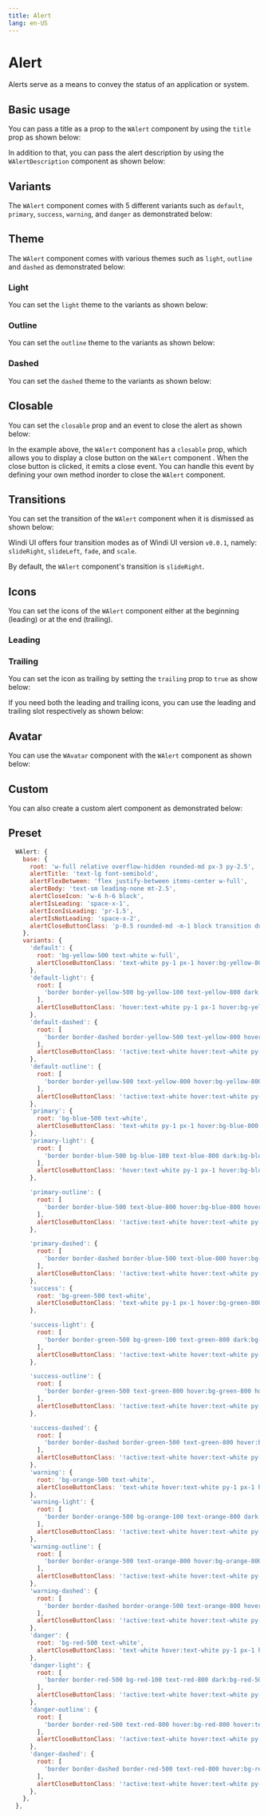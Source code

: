 ```yaml
---
title: Alert
lang: en-US
---
```


# Alert

Alerts serve as a means to convey the status of an application or system.

## Basic usage

You can pass a title as a prop to the `WAlert` component by using the `title` prop as shown below:

<demo src="../../components/Alert/alertBasic.vue" />

In addition to that, you can pass the alert description by using the `WAlertDescription` component as shown below:

<demo src="../../components/Alert/alertDescription.vue" />

## Variants

The `WAlert` component comes with 5 different variants such as `default`, `primary`, `success`, `warning`, and `danger` as demonstrated below:

<demo src="../../components/Alert/alertVariants.vue" />


## Theme

The `WAlert` component comes with various themes such as `light`, `outline` and `dashed` as demonstrated below:

### Light

You can set the `light` theme to the variants as shown below:

<demo src="../../components/Alert/alertThemesLight.vue" />


### Outline

You can set the `outline` theme to the variants as shown below:

<demo src="../../components/Alert/alertThemeOutline.vue" />

### Dashed

You can set the `dashed` theme to the variants as shown below:

<demo src="../../components/Alert/alertThemeDashed.vue" />


## Closable

You can set the `closable` prop and an event to close the alert as shown below:

<demo src="../../components/Alert/alertClosable.vue" />

In the example above, the `WAlert` component has a `closable` prop, which allows you to display a close button on the `WAlert` component . When the close button is clicked, it emits a close event. You can handle this event by defining your own method inorder to close the `WAlert` component.


## Transitions

You can set the transition of the `WAlert` component when it is dismissed as shown below:

<demo src="../../components/Alert/alertTransition.vue" />

Windi UI offers four transition modes as of Windi UI version `v0.0.1`, namely: `slideRight`, `slideLeft`, `fade`, and `scale`.

By default, the `WAlert` component's transition is `slideRight`.


## Icons

You can set the icons of the `WAlert` component either at the beginning (leading) or at the end (trailing).

### Leading

<demo src="../../components/Alert/alertLeadingIcon.vue" />

### Trailing

You can set the icon as trailing by setting the `trailing` prop to `true` as show below:

<demo src="../../components/Alert/alertTrailingIcon.vue" />

If you need both the leading and trailing icons, you can use the leading and trailing slot respectively as shown below:

<demo src="../../components/Alert/alertIconSlot.vue" />


## Avatar 

You can use the `WAvatar` component with the `WAlert` component as shown below:

<demo src="../../components/Alert/alertAvatar.vue" />

## Custom

You can also create a custom alert component as demonstrated below:

<demo src="../../components/Alert/alertCustom.vue" />

## Preset

```js
  WAlert: {
    base: {
      root: 'w-full relative overflow-hidden rounded-md px-3 py-2.5',
      alertTitle: 'text-lg font-semibold',
      alertFlexBetween: 'flex justify-between items-center w-full',
      alertBody: 'text-sm leading-none mt-2.5',
      alertCloseIcon: 'w-6 h-6 block',
      alertIsLeading: 'space-x-1',
      alertIconIsLeading: 'pr-1.5',
      alertIsNotLeading: 'space-x-2',
      alertCloseButtonClass: 'p-0.5 rounded-md -m-1 block transition duration-200 ease-in',
    },
    variants: {
      'default': {
        root: 'bg-yellow-500 text-white w-full',
        alertCloseButtonClass: 'text-white py-1 px-1 hover:bg-yellow-800',
      },
      'default-light': {
        root: [
          'border border-yellow-500 bg-yellow-100 text-yellow-800 dark:bg-yellow-500/20 dark:text-yellow-500 hover:bg-yellow-800 hover:text-white duration-200 ease-in dark:hover:bg-yellow-800 dark:hover:text-white',
        ],
        alertCloseButtonClass: 'hover:text-white py-1 px-1 hover:bg-yellow-900 !active:text-white',
      },
      'default-dashed': {
        root: [
          'border border-dashed border-yellow-500 text-yellow-800 hover:bg-yellow-800 hover:text-white duration-200 ease-in',
        ],
        alertCloseButtonClass: '!active:text-white hover:text-white py-1 px-1 hover:bg-yellow-900',
      },
      'default-outline': {
        root: [
          'border border-yellow-500 text-yellow-800 hover:bg-yellow-800 hover:text-white duration-200 ease-in',
        ],
        alertCloseButtonClass: '!active:text-white hover:text-white py-1 px-1 hover:bg-yellow-900',
      },
      'primary': {
        root: 'bg-blue-500 text-white',
        alertCloseButtonClass: 'text-white py-1 px-1 hover:bg-blue-800',
      },
      'primary-light': {
        root: [
          'border border-blue-500 bg-blue-100 text-blue-800 dark:bg-blue-500/20 dark:text-blue-500 hover:bg-blue-800 hover:text-white duration-200 ease-in dark:hover:bg-blue-800 dark:hover:text-white',
        ],
        alertCloseButtonClass: 'hover:text-white py-1 px-1 hover:bg-blue-900 !active:text-white',
      },

      'primary-outline': {
        root: [
          'border border-blue-500 text-blue-800 hover:bg-blue-800 hover:text-white duration-200 ease-in',
        ],
        alertCloseButtonClass: '!active:text-white hover:text-white py-1 px-1 hover:bg-blue-900',
      },

      'primary-dashed': {
        root: [
          'border border-dashed border-blue-500 text-blue-800 hover:bg-blue-800 hover:text-white duration-200 ease-in',
        ],
        alertCloseButtonClass: '!active:text-white hover:text-white py-1 px-1 hover:bg-blue-900',
      },
      'success': {
        root: 'bg-green-500 text-white',
        alertCloseButtonClass: 'text-white py-1 px-1 hover:bg-green-800',
      },

      'success-light': {
        root: [
          'border border-green-500 bg-green-100 text-green-800 dark:bg-green-500/20 dark:text-[#0CC57D] hover:bg-green-800 hover:text-white duration-200 ease-in dark:hover:bg-green-800 dark:hover:text-white',
        ],
        alertCloseButtonClass: '!active:text-white hover:text-white py-1 px-1 hover:bg-green-900',
      },

      'success-outline': {
        root: [
          'border border-green-500 text-green-800 hover:bg-green-800 hover:text-white duration-200 ease-in',
        ],
        alertCloseButtonClass: '!active:text-white hover:text-white py-1 px-1 hover:bg-green-900',
      },

      'success-dashed': {
        root: [
          'border border-dashed border-green-500 text-green-800 hover:bg-green-800 hover:text-white duration-200 ease-in',
        ],
        alertCloseButtonClass: '!active:text-white hover:text-white py-1 px-1 hover:bg-green-900',
      },
      'warning': {
        root: 'bg-orange-500 text-white',
        alertCloseButtonClass: 'text-white hover:text-white py-1 px-1 hover:bg-orange-800',
      },
      'warning-light': {
        root: [
          'border border-orange-500 bg-orange-100 text-orange-800 dark:bg-[#362C1E] dark:text-[#F5A525] hover:bg-orange-800 hover:text-white duration-200 ease-in dark:hover:bg-orange-800 dark:hover:text-white',
        ],
        alertCloseButtonClass: '!active:text-white hover:text-white py-1 px-1 hover:bg-orange-900',
      },
      'warning-outline': {
        root: [
          'border border-orange-500 text-orange-800 hover:bg-orange-800 hover:text-white duration-200 ease-in',
        ],
        alertCloseButtonClass: '!active:text-white hover:text-white py-1 px-1 hover:bg-orange-900',
      },
      'warning-dashed': {
        root: [
          'border border-dashed border-orange-500 text-orange-800 hover:bg-orange-800 hover:text-white duration-200 ease-in',
        ],
        alertCloseButtonClass: '!active:text-white hover:text-white py-1 px-1 hover:bg-orange-900',
      },
      'danger': {
        root: 'bg-red-500 text-white',
        alertCloseButtonClass: 'text-white hover:text-white py-1 px-1 hover:bg-red-800',
      },
      'danger-light': {
        root: [
          'border border-red-500 bg-red-100 text-red-800 dark:bg-red-500/20 dark:text-red-500 hover:bg-red-800 dark:hover:bg-red-800 dark:hover:text-white hover:text-white duration-200 ease-in',
        ],
        alertCloseButtonClass: '!active:text-white hover:text-white py-1 px-1 hover:bg-red-900',
      },
      'danger-outline': {
        root: [
          'border border-red-500 text-red-800 hover:bg-red-800 hover:text-white duration-200 ease-in',
        ],
        alertCloseButtonClass: '!active:text-white hover:text-white py-1 px-1 hover:bg-red-900',
      },
      'danger-dashed': {
        root: [
          'border border-dashed border-red-500 text-red-800 hover:bg-red-800 hover:text-white duration-200 ease-in',
        ],
        alertCloseButtonClass: '!active:text-white hover:text-white py-1 px-1 hover:bg-red-900',
      },
    },
  },
  
```


